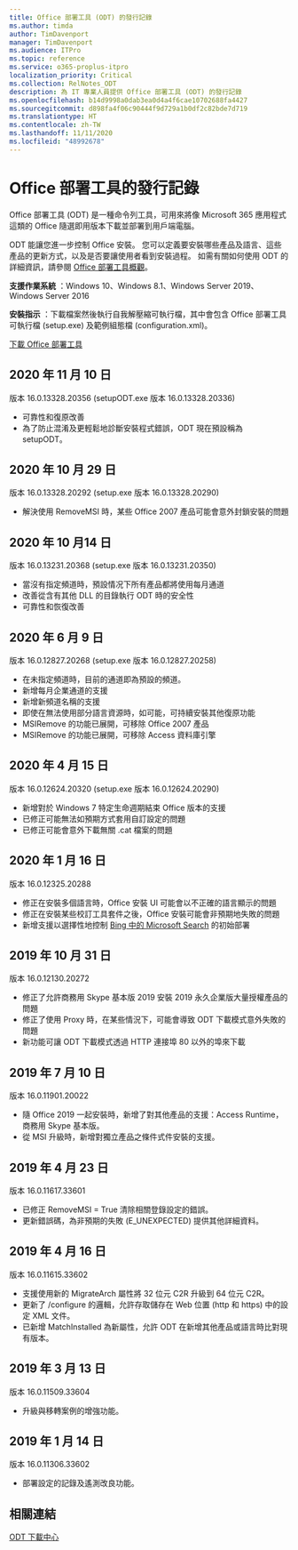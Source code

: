 ```yaml
---
title: Office 部署工具 (ODT) 的發行記錄
ms.author: timda
author: TimDavenport
manager: TimDavenport
ms.audience: ITPro
ms.topic: reference
ms.service: o365-proplus-itpro
localization_priority: Critical
ms.collection: RelNotes_ODT
description: 為 IT 專業人員提供 Office 部署工具 (ODT) 的發行記錄
ms.openlocfilehash: b14d9998a0dab3ea0d4a4f6cae10702688fa4427
ms.sourcegitcommit: d898fa4f06c90444f9d729a1b0df2c82bde7d719
ms.translationtype: HT
ms.contentlocale: zh-TW
ms.lasthandoff: 11/11/2020
ms.locfileid: "48992678"
---
```

# <a name="release-history-for-office-deployment-tool"></a>Office 部署工具的發行記錄

Office 部署工具 (ODT) 是一種命令列工具，可用來將像 Microsoft 365 應用程式這類的 Office 隨選即用版本下載並部署到用戶端電腦。 


ODT 能讓您進一步控制 Office 安裝。 您可以定義要安裝哪些產品及語言、這些產品的更新方式，以及是否要讓使用者看到安裝過程。 如需有關如何使用 ODT 的詳細資訊，請參閱 [Office 部署工具概觀](https://docs.microsoft.com/deployoffice/overview-of-the-office-2016-deployment-tool)。

 **支援作業系統** ：Windows 10、Windows 8.1、Windows Server 2019、Windows Server 2016 
 
 **安裝指示** ：下載檔案然後執行自我解壓縮可執行檔，其中會包含 Office 部署工具可執行檔 (setup.exe) 及範例組態檔 (configuration.xml)。 

[下載 Office 部署工具](https://www.microsoft.com/en-us/download/confirmation.aspx?id=49117)

## <a name="november-10-2020"></a>2020 年 11 月 10 日
版本 16.0.13328.20356 (setupODT.exe 版本 16.0.13328.20336)
- 可靠性和復原改善
- 為了防止混淆及更輕鬆地診斷安裝程式錯誤，ODT 現在預設稱為 setupODT。

## <a name="october-29-2020"></a>2020 年 10 月 29 日
版本 16.0.13328.20292 (setup.exe 版本 16.0.13328.20290)
- 解決使用 RemoveMSI 時，某些 Office 2007 產品可能會意外封鎖安裝的問題

## <a name="october-14-2020"></a>2020 年 10 月14 日
版本 16.0.13231.20368 (setup.exe 版本 16.0.13231.20350)
- 當沒有指定頻道時，預設情况下所有產品都將使用每月通道
- 改善從含有其他 DLL 的目錄執行 ODT 時的安全性
- 可靠性和恢復改善

## <a name="june-9-2020"></a>2020 年 6 月 9 日

版本 16.0.12827.20268 (setup.exe 版本 16.0.12827.20258)
- 在未指定頻道時，目前的通道即為預設的頻道。
- 新增每月企業通道的支援
- 新增新頻道名稱的支援
- 即使在無法使用部分語言資源時，如可能，可持續安裝其他復原功能
- MSIRemove 的功能已展開，可移除 Office 2007 產品
- MSIRemove 的功能已展開，可移除 Access 資料庫引擎 

## <a name="april-15-2020"></a>2020 年 4 月 15 日

版本 16.0.12624.20320 (setup.exe 版本 16.0.12624.20290)
- 新增對於 Windows 7 特定生命週期結束 Office 版本的支援
- 已修正可能無法如預期方式套用自訂設定的問題
- 已修正可能會意外下載無關 .cat 檔案的問題

## <a name="january-16-2020"></a>2020 年 1 月 16 日

版本 16.0.12325.20288
- 修正在安裝多個語言時，Office 安裝 UI 可能會以不正確的語言顯示的問題
- 修正在安裝某些校訂工具套件之後，Office 安裝可能會非預期地失敗的問題
- 新增支援以選擇性地控制 [Bing 中的 Microsoft Search](https://go.microsoft.com/fwlink/p/?linkid=2109345) 的初始部署


## <a name="october-31-2019"></a>2019 年 10 月 31 日

版本 16.0.12130.20272
- 修正了允許商務用 Skype 基本版 2019 安裝 2019 永久企業版大量授權產品的問題
- 修正了使用 Proxy 時，在某些情況下，可能會導致 ODT 下載模式意外失敗的問題
- 新功能可讓 ODT 下載模式透過 HTTP 連接埠 80 以外的埠來下載


## <a name="july-10-2019"></a>2019 年 7 月 10 日

版本 16.0.11901.20022
- 隨 Office 2019 一起安裝時，新增了對其他產品的支援：Access Runtime，商務用 Skype 基本版。
- 從 MSI 升級時，新增對獨立產品之條件式件安裝的支援。

## <a name="april-23-2019"></a>2019 年 4 月 23 日

版本 16.0.11617.33601
- 已修正 RemoveMSI = True 清除相關登錄設定的錯誤。
- 更新錯誤碼，為非預期的失敗 (E_UNEXPECTED) 提供其他詳細資料。

## <a name="april-16-2019"></a>2019 年 4 月 16 日

版本 16.0.11615.33602
- 支援使用新的 MigrateArch 屬性將 32 位元 C2R 升級到 64 位元 C2R。
- 更新了 /configure 的邏輯，允許存取儲存在 Web 位置 (http 和 https) 中的設定 XML 文件。
- 已新增 MatchInstalled 為新屬性，允許 ODT 在新增其他產品或語言時比對現有版本。

## <a name="march-13-2019"></a>2019 年 3 月 13 日

版本 16.0.11509.33604
- 升級與移轉案例的增強功能。

## <a name="january-14-2019"></a>2019 年 1 月 14 日

版本 16.0.11306.33602
- 部署設定的記錄及遙測改良功能。


## <a name="related-links"></a>相關連結

[ODT 下載中心](https://www.microsoft.com/en-us/download/details.aspx?id=49117)